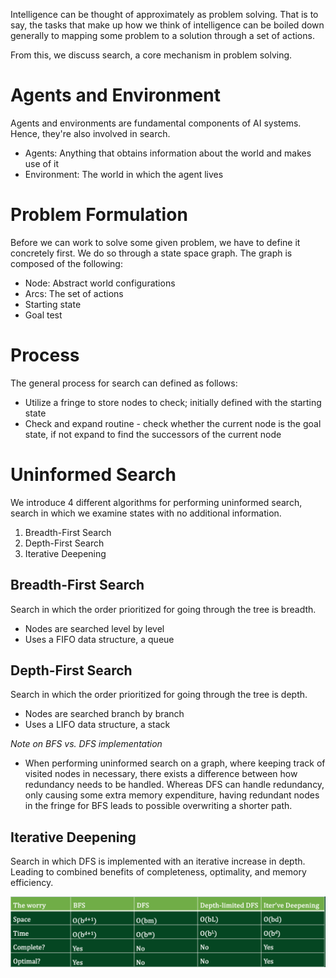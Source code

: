 Intelligence can be thought of approximately as problem solving. That is to say, the tasks that make up how we think of intelligence can be boiled down generally to mapping some problem to a solution through a set of actions. 

From this, we discuss search, a core mechanism in problem solving.

# Agents and Environment
Agents and environments are fundamental components of AI systems. Hence, they're also involved in search.

- Agents: Anything that obtains information about the world and makes use of it
- Environment: The world in which the agent lives

# Problem Formulation
Before we can work to solve some given problem, we have to define it concretely first. We do so through a state space graph. The graph is composed of the following:
- Node: Abstract world configurations
- Arcs: The set of actions
- Starting state
- Goal test

# Process
The general process for search can defined as follows:
- Utilize a fringe to store nodes to check; initially defined with the starting state
- Check and expand routine - check whether the current node is the goal state, if not expand to find the successors of the current node

# Uninformed Search
We introduce 4 different algorithms for performing uninformed search, search in which we examine states with no additional information.
1) Breadth-First Search
2) Depth-First Search
3) Iterative Deepening

## Breadth-First Search
Search in which the order prioritized for going through the tree is breadth. 

- Nodes are searched level by level
- Uses a FIFO data structure, a queue

## Depth-First Search
Search in which the order prioritized for going through the tree is depth.

- Nodes are searched branch by branch
- Uses a LIFO data structure, a stack

*Note on BFS vs. DFS implementation*
- When performing uninformed search on a graph, where keeping track of visited nodes in necessary, there exists a difference between how redundancy needs to be handled. Whereas DFS can handle redundancy, only causing some extra memory expenditure, having redundant nodes in the fringe for BFS leads to possible overwriting a shorter path.

## Iterative Deepening
Search in which DFS is implemented with an iterative increase in depth. Leading to combined benefits of completeness, optimality, and memory efficiency.

![Uninformed Search Algorithms](uninformed-search-algos.png)

